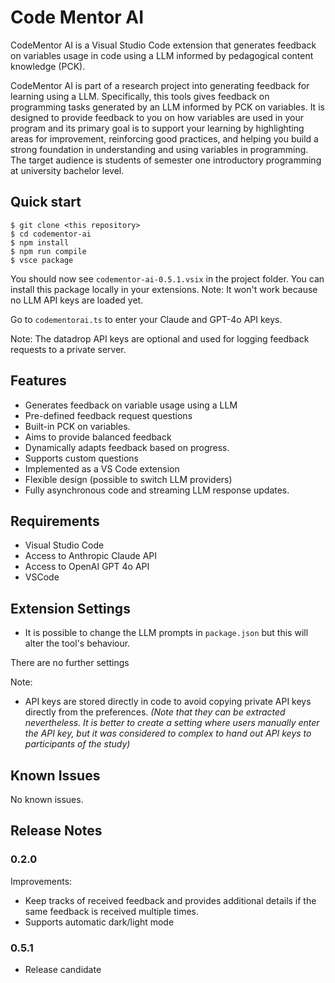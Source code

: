 # Code Mentor AI

CodeMentor AI is a Visual Studio Code extension that generates feedback on variables usage in code using a LLM informed by pedagogical content knowledge (PCK).

CodeMentor AI is part of a research project into generating feedback for learning using a LLM. Specifically, this tools gives feedback on programming tasks generated by an LLM informed by PCK on variables. It is designed to provide feedback to you on how variables are used in your program and its primary goal is to support your learning by highlighting areas for improvement, reinforcing good practices, and helping you build a strong foundation in understanding and using variables in programming. The target audience is students of semester one introductory programming at university bachelor level.

## Quick start

```console
$ git clone <this repository>
$ cd codementor-ai
$ npm install
$ npm run compile
$ vsce package
```

You should now see `codementor-ai-0.5.1.vsix` in the project folder. You can install this package locally in your extensions. Note: It won't work because no LLM API keys are loaded yet.

Go to `codementorai.ts` to enter your Claude and GPT-4o API keys.

Note: The datadrop API keys are optional and used for logging feedback requests to a private server.

## Features

* Generates feedback on variable usage using a LLM
* Pre-defined feedback request questions
* Built-in PCK on variables.
* Aims to provide balanced feedback
* Dynamically adapts feedback based on progress.
* Supports custom questions
* Implemented as a VS Code extension
* Flexible design (possible to switch LLM providers)
* Fully asynchronous code and streaming LLM response updates.

## Requirements

* Visual Studio Code
* Access to Anthropic Claude API
* Access to OpenAI GPT 4o API
* VSCode

## Extension Settings

* It is possible to change the LLM prompts in `package.json` but this will alter the tool's behaviour.

There are no further settings

Note:
* API keys are stored directly in code to avoid copying private API keys directly from the preferences. *(Note that they can be extracted nevertheless. It is better to create a setting where users manually enter the API key, but it was considered to complex to hand out API keys to participants of the study)*

## Known Issues

No known issues.

## Release Notes

### 0.2.0

Improvements:

* Keep tracks of received feedback and provides additional details if the same feedback is received multiple times.
* Supports automatic dark/light mode

### 0.5.1

* Release candidate

